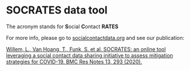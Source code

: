 # SOCRATES data tool

The acronym stands for **S**ocial **C**ontact  **RATES**
 
 For more info, please go to  [socialcontactdata.org](http://www.socialcontactdata.org) and see our publication:
 
[Willem, L., Van Hoang, T., Funk, S. et al. SOCRATES: an online tool leveraging a social contact data sharing initiative to assess mitigation strategies for COVID-19. BMC Res Notes 13, 293 (2020).](https://doi.org/10.1186/s13104-020-05136-9)
